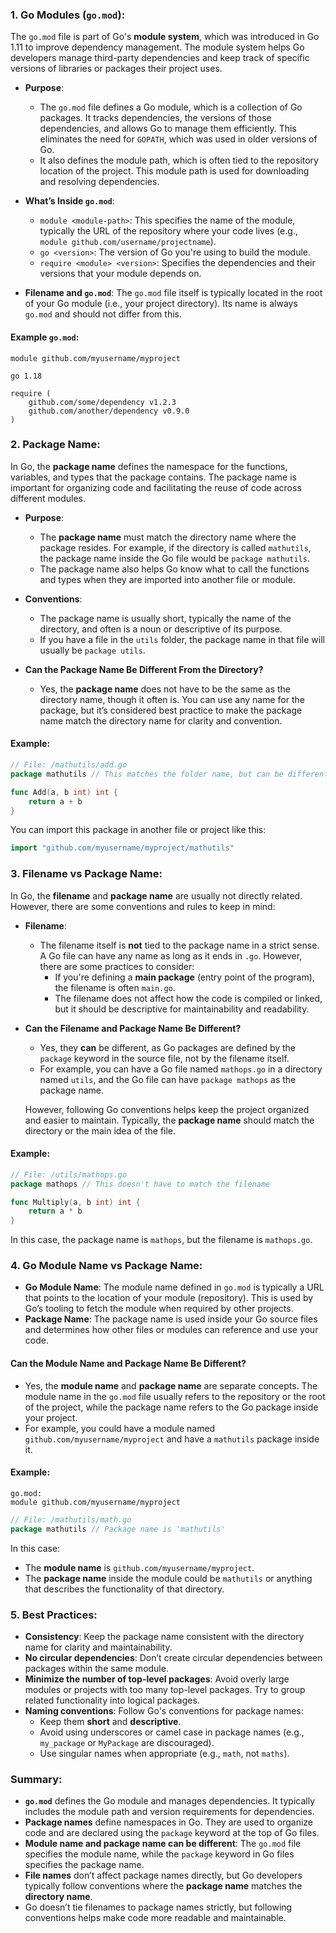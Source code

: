### 1. **Go Modules (`go.mod`)**:
The `go.mod` file is part of Go's **module system**, which was introduced in Go 1.11 to improve dependency management. The module system helps Go developers manage third-party dependencies and keep track of specific versions of libraries or packages their project uses.

- **Purpose**: 
  - The `go.mod` file defines a Go module, which is a collection of Go packages. It tracks dependencies, the versions of those dependencies, and allows Go to manage them efficiently. This eliminates the need for `GOPATH`, which was used in older versions of Go.
  - It also defines the module path, which is often tied to the repository location of the project. This module path is used for downloading and resolving dependencies.

- **What’s Inside `go.mod`**:
  - `module <module-path>`: This specifies the name of the module, typically the URL of the repository where your code lives (e.g., `module github.com/username/projectname`).
  - `go <version>`: The version of Go you're using to build the module.
  - `require <module> <version>`: Specifies the dependencies and their versions that your module depends on.

- **Filename and `go.mod`**: The `go.mod` file itself is typically located in the root of your Go module (i.e., your project directory). Its name is always `go.mod` and should not differ from this. 

#### Example `go.mod`:
```text
module github.com/myusername/myproject

go 1.18

require (
    github.com/some/dependency v1.2.3
    github.com/another/dependency v0.9.0
)
```

### 2. **Package Name**:
In Go, the **package name** defines the namespace for the functions, variables, and types that the package contains. The package name is important for organizing code and facilitating the reuse of code across different modules.

- **Purpose**:
  - The **package name** must match the directory name where the package resides. For example, if the directory is called `mathutils`, the package name inside the Go file would be `package mathutils`.
  - The package name also helps Go know what to call the functions and types when they are imported into another file or module.

- **Conventions**:
  - The package name is usually short, typically the name of the directory, and often is a noun or descriptive of its purpose.
  - If you have a file in the `utils` folder, the package name in that file will usually be `package utils`.

- **Can the Package Name Be Different From the Directory?**
  - Yes, the **package name** does not have to be the same as the directory name, though it often is. You can use any name for the package, but it’s considered best practice to make the package name match the directory name for clarity and convention.

#### Example:
```go
// File: /mathutils/add.go
package mathutils // This matches the folder name, but can be different

func Add(a, b int) int {
    return a + b
}
```

You can import this package in another file or project like this:
```go
import "github.com/myusername/myproject/mathutils"
```

### 3. **Filename vs Package Name**:
In Go, the **filename** and **package name** are usually not directly related. However, there are some conventions and rules to keep in mind:

- **Filename**:
  - The filename itself is **not** tied to the package name in a strict sense. A Go file can have any name as long as it ends in `.go`. However, there are some practices to consider:
    - If you're defining a **main package** (entry point of the program), the filename is often `main.go`.
    - The filename does not affect how the code is compiled or linked, but it should be descriptive for maintainability and readability.
  
- **Can the Filename and Package Name Be Different?**
  - Yes, they **can** be different, as Go packages are defined by the `package` keyword in the source file, not by the filename itself.
  - For example, you can have a Go file named `mathops.go` in a directory named `utils`, and the Go file can have `package mathops` as the package name.
  
  However, following Go conventions helps keep the project organized and easier to maintain. Typically, the **package name** should match the directory or the main idea of the file.

#### Example:
```go
// File: /utils/mathops.go
package mathops // This doesn't have to match the filename

func Multiply(a, b int) int {
    return a * b
}
```

In this case, the package name is `mathops`, but the filename is `mathops.go`.

### 4. **Go Module Name vs Package Name**:
- **Go Module Name**: The module name defined in `go.mod` is typically a URL that points to the location of your module (repository). This is used by Go’s tooling to fetch the module when required by other projects.
- **Package Name**: The package name is used inside your Go source files and determines how other files or modules can reference and use your code.

#### Can the Module Name and Package Name Be Different?
- Yes, the **module name** and **package name** are separate concepts. The module name in the `go.mod` file usually refers to the repository or the root of the project, while the package name refers to the Go package inside your project.
- For example, you could have a module named `github.com/myusername/myproject` and have a `mathutils` package inside it.

#### Example:
```text
go.mod:
module github.com/myusername/myproject
```

```go
// File: /mathutils/math.go
package mathutils // Package name is 'mathutils'
```

In this case:
- The **module name** is `github.com/myusername/myproject`.
- The **package name** inside the module could be `mathutils` or anything that describes the functionality of that directory.

### 5. **Best Practices**:
- **Consistency**: Keep the package name consistent with the directory name for clarity and maintainability.
- **No circular dependencies**: Don’t create circular dependencies between packages within the same module.
- **Minimize the number of top-level packages**: Avoid overly large modules or projects with too many top-level packages. Try to group related functionality into logical packages.
- **Naming conventions**: Follow Go's conventions for package names:
  - Keep them **short** and **descriptive**.
  - Avoid using underscores or camel case in package names (e.g., `my_package` or `MyPackage` are discouraged).
  - Use singular names when appropriate (e.g., `math`, not `maths`).

### Summary:

- **`go.mod`** defines the Go module and manages dependencies. It typically includes the module path and version requirements for dependencies.
- **Package names** define namespaces in Go. They are used to organize code and are declared using the `package` keyword at the top of Go files.
- **Module name and package name can be different**: The `go.mod` file specifies the module name, while the `package` keyword in Go files specifies the package name.
- **File names** don’t affect package names directly, but Go developers typically follow conventions where the **package name** matches the **directory name**.
- Go doesn’t tie filenames to package names strictly, but following conventions helps make code more readable and maintainable.
